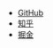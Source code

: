 - [GitHub](https://happygloria.github.io/2018/01/12/promise-A/)
- [知乎](https://zhuanlan.zhihu.com/p/32917785)
- [掘金](https://juejin.im/post/5a5a3151f265da3e58594d8d)
